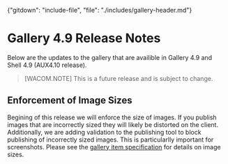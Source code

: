 <properties title="" pageTitle="Gallery 4.9 Release Notes" description="" authors="nickharris" />

{"gitdown": "include-file", "file": "./includes/gallery-header.md"}

# Gallery 4.9 Release Notes
Below are the updates to the gallery that are availible in Gallery 4.9 and Shell 4.9 (AUX4.10 release).

> [WACOM.NOTE] This is a future release and is subject to change.

## Enforcement of Image Sizes
Begining of this release we will enforce the size of images. If you publish images that are incorrectly sized they will likely be distorted on the client. Additionally, we are adding validation to the publishing tool to block publishing of incorrectly sized images. This is particularlly important for screenshots. Please see the [gallery item specification][gallery-item-spec] for details on image sizes.


[gallery-item-spec]: /documentation/articles/gallery-items#gallery-item-specificiations